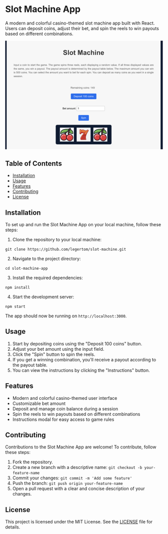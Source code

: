 # Slot Machine App

A modern and colorful casino-themed slot machine app built with React. Users can deposit coins, adjust their bet, and spin the reels to win payouts based on different combinations.

![Screenshot](./src/screenshot.png)


## Table of Contents

- [Installation](#installation)
- [Usage](#usage)
- [Features](#features)
- [Contributing](#contributing)
- [License](#license)

## Installation

To set up and run the Slot Machine App on your local machine, follow these steps:

1. Clone the repository to your local machine:

```
git clone https://github.com/legertom/slot-machine.git
```

2. Navigate to the project directory:

```
cd slot-machine-app
```

3. Install the required dependencies:

```
npm install
```

4. Start the development server:
```
npm start
```

The app should now be running on `http://localhost:3000`.

## Usage

1. Start by depositing coins using the "Deposit 100 coins" button.
2. Adjust your bet amount using the input field.
3. Click the "Spin" button to spin the reels.
4. If you get a winning combination, you'll receive a payout according to the payout table.
5. You can view the instructions by clicking the "Instructions" button.

## Features

- Modern and colorful casino-themed user interface
- Customizable bet amount
- Deposit and manage coin balance during a session
- Spin the reels to win payouts based on different combinations
- Instructions modal for easy access to game rules

## Contributing

Contributions to the Slot Machine App are welcome! To contribute, follow these steps:

1. Fork the repository.
2. Create a new branch with a descriptive name: `git checkout -b your-feature-name`
3. Commit your changes: `git commit -m 'Add some feature'`
4. Push the branch: `git push origin your-feature-name`
5. Open a pull request with a clear and concise description of your changes.

## License

This project is licensed under the MIT License. See the [LICENSE](LICENSE) file for details.
